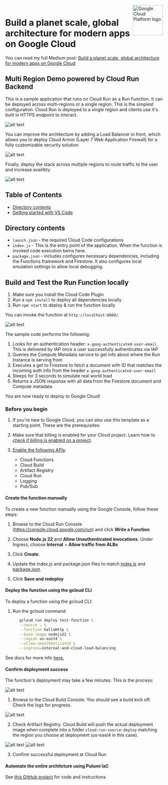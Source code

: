 <img src="https://avatars2.githubusercontent.com/u/2810941?v=3&s=96" alt="Google Cloud Platform logo" title="Google Cloud Platform" align="right" height="96" width="96"/>

# Build a planet scale, global architecture for modern apps on Google Cloud

You can read my full Medium post: [Build a planet scale, global architecture for modern apps on Google Cloud](https://medium.com/google-cloud/build-a-planet-scale-global-architecture-for-modern-apps-on-google-cloud-96561750cba4)

## Multi Region Demo powered by Cloud Run Backend

This is a sample application that runs on Cloud Run as a Run Function. It can be deployed across multi-regions or a single region. This is the simplest configuration. Cloud Run is deployed to a single region and clients use it's built in HTTPS endpoint to interact.

![alt text](./public/simple.png)

You can improve the architecture by adding a Load Balancer in front, which allows you to deploy Cloud Armor (Layer 7 Web Application Firewall) for a fully customizable security solution.

![alt text](./public/secured.png)

Finally, deploy the stack across multiple regions to route traffic to the user and increase availibty

![alt text](./public/multi.png)

## Table of Contents

* [Directory contents](#directory-contents)
* [Getting started with VS Code](#getting-started-with-vs-code)

## Directory contents
* `launch.json` - the required Cloud Code configurations
* `index.js` - This is the entry point of the application. When the function is invoked code execution beins here.
* `package.json` - includes configures necessary dependencies, including the Functions framework and Firestore. It also configures local emulation settings to allow local debugging.

## Build and Test the Run Function locally

1. Make sure you install the Cloud Code Plugin
2. Run a `npm install` to deploy all dependencies locally
3. Run `npm start` to deploy & run the function locally

You can invoke the function at `http://localhost:8080/`.

![alt text](./public/local.png)

The sample code performs the following:
   1. Looks for an authentication header: `x-goog-authenticated-user-email`.  This is delivered by IAP once a user successfully authenticates via IAP
   2. Queries the Compute Metadata service to get info about where the Run Instance is serving from
   3. Executes a get to Firestore to fetch a document with ID that matches the incoming auth info from the header `x-goog-authenticated-user-email`
   4. Sleeps for 3 seconds to simulate real world load
   5. Returns a JSON response with all data from the Firestore document and Compute metadata


You are now ready to deploy to Google Cloud!

### Before you begin

1. If you're new to Google Cloud, you can also use this template as a starting point. These are the prerequisites:

1. Make sure that billing is enabled for your Cloud project. Learn how to [check if billing is enabled on a project](https://cloud.google.com/billing/docs/how-to/verify-billing-enabled).

1. [Enable the following APIs](https://pantheon.corp.google.com/projectselector2/apis/enableflow?apiid=cloudfunctions,cloudbuild.googleapis.com,artifactregistry.googleapis.com,run.googleapis.com,logging.googleapis.com,pubsub.googleapis.com&redirect=https:%2F%2Fcloud.google.com%2Ffunctions%2Fdocs%2Fcreate-deploy-nodejs):

    * Cloud Functions
    * Cloud Build
    * Artifact Registry
    * Cloud Run
    * Logging
    * Pub/Sub

#### Create the function manually

To create a new function manually using the Google Console, follow these steps:

1. Browse to the Cloud Run Console (https://console.cloud.google.com/run) and click  **Write a Function**

2. Choose **Node.js 22** and **Allow Unauthenticated invocations**. Under Ingress, choose **Internal** + **Allow traffic from ALBs**

3. Click **Create**.

4. Update the index.js and package.json files to match [index.js](index.js) and [package.json](package.json)

5. Click **Save and redeploy**

#### Deploy the function using the gcloud CLI

To deploy a function using the gcloud CLI: 

1. Run the gcloud command
   ```bash
      gcloud run deploy test-function \
      --source . \
      --function helloHttp \
      --base-image nodejs22 \
      --region us-east4 \
      --allow-unauthenticated \
      --ingress=internal-and-cloud-load-balancing
   ```

See docs for more info [here.](https://cloud.google.com/run/docs/deploy-functions)

#### Confirm deployment success
The function's deployment may take a few minutes. This is the process:

![alt text](./public/build.png)

1. Browse to the Cloud Build Console. You should see a build kick off. Check the logs for progress.

![alt text](./public/cb.png)

2. Check Artifact Registry. Cloud Build will push the actual deployment image when complete into a folder `cloud-run-source-deploy` matching the region you choose at deployment (us-east4 in this case).

![alt text](./public/ar.png)
![alt text](./public/ar2.png)

3. Confirm successful deployment at Cloud Run


#### Automate the entire architcture using Pulumi IaC

See [this GitHub project](https://github.com/georgemao/sample-next-react-webapp) for code and instructions